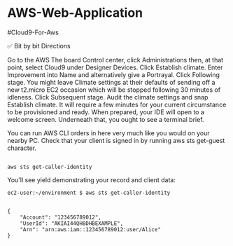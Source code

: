 # AWS-Web-Application

#Cloud9-For-Aws 

✅ Bit by bit Directions

Go to the AWS The board Control center, click Administrations then, at that point, select Cloud9 under Designer Devices.
Click Establish climate.
Enter Improvement into Name and alternatively give a Portrayal.
Click Following stage.
You might leave Climate settings at their defaults of sending off a new t2.micro EC2 occasion which will be stopped following 30 minutes of idleness.
Click Subsequent stage.
Audit the climate settings and snap Establish climate. It will require a few minutes for your current circumstance to be provisioned and ready.
When prepared, your IDE will open to a welcome screen. Underneath that, you ought to see a terminal brief.

You can run AWS CLI orders in here very much like you would on your nearby PC. Check that your client is signed in by running aws sts get-guest character.

```

aws sts get-caller-identity

```
You'll see yield demonstrating your record and client data: 
```
ec2-user:~/environment $ aws sts get-caller-identity 
```

```

{
    "Account": "123456789012",
    "UserId": "AKIAI44QH8DHBEXAMPLE",
    "Arn": "arn:aws:iam::123456789012:user/Alice"
}
```

